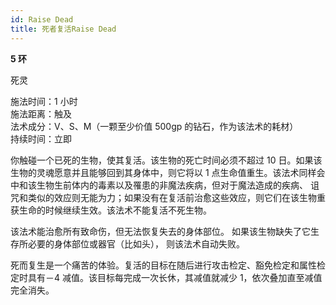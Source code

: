 ```yaml
---
id: Raise Dead
title: 死者复活Raise Dead
---
```


**5 环**

死灵

施法时间：1 小时  
施法距离：触及  
法术成分：V、S、M（一颗至少价值 500gp 的钻石，作为该法术的耗材）  
持续时间：立即

你触碰一个已死的生物，使其复活。该生物的死亡时间必须不超过 10 日。如果该生物的灵魂愿意并且能够回到其身体中，则它将以 1 点生命值重生。该法术同样会中和该生物生前体内的毒素以及罹患的非魔法疾病，但对于魔法造成的疾病、
诅咒和类似的效应则无能为力；如果没有在复活前治愈这些效应，则它们在该生物重获生命的时候继续生效。该法术不能复活不死生物。

该法术能治愈所有致命伤，但无法恢复失去的身体部位。
如果该生物缺失了它生存所必要的身体部位或器官（比如头），
则该法术自动失败。

死而复生是一个痛苦的体验。复活的目标在随后进行攻击检定、豁免检定和属性检定时具有－4 减值。该目标每完成一次长休，其减值就减少 1，依次叠加直至减值完全消失。
